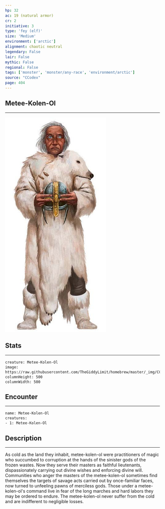 ```yaml
---
hp: 32
ac: 19 (natural armor)
cr: 2
initiative: 3
type: 'fey (elf)'    
size: 'Medium'
environment: ['arctic']
alignment: chaotic neutral
legendary: False
lair: False
mythic: False
regional: False
tags: ['monster', 'monster/any-race', 'environment/arctic']
source: "CCodex"
page: 404
---
```


## Metee-Kolen-Ol
---

![|600](https://raw.githubusercontent.com/TheGiddyLimit/homebrew/master/_img/CCodex/Meteekolenol.jpg)

## Stats
---

```statblock
creature: Metee-Kolen-Ol
image: https://raw.githubusercontent.com/TheGiddyLimit/homebrew/master/_img/CCodex/meteekolenol_token.png
columnHeight: 500
columnWidth: 500
```

## Encounter
---

```encounter-table
name: Metee-Kolen-Ol
creatures:
- 1: Metee-Kolen-Ol
```

## Description
---
As cold as the land they inhabit, metee-kolen-ol were practitioners of magic who succumbed to corruption at the hands of the sinister gods of the frozen wastes. Now they serve their masters as faithful lieutenants, dispassionately carrying out divine wishes and enforcing divine will. Communities who anger the masters of the metee-kolen-ol sometimes find themselves the targets of savage acts carried out by once-familiar faces, now turned to unfeeling pawns of merciless gods. Those under a metee-kolen-ol's command live in fear of the long marches and hard labors they may be ordered to endure. The metee-kolen-ol never suffer from the cold and are indifferent to negligible losses.






